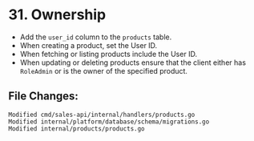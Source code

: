 # 31. Ownership

- Add the `user_id` column to the `products` table.
- When creating a product, set the User ID.
- When fetching or listing products include the User ID.
- When updating or deleting products ensure that the client either has
  `RoleAdmin` or is the owner of the specified product.


## File Changes:

```
Modified cmd/sales-api/internal/handlers/products.go
Modified internal/platform/database/schema/migrations.go
Modified internal/products/products.go
```